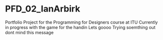 # PFD_02_IanArbirk
Portfolio Project for the Programming for Designers course at ITU 
Currently in progress with the game for the handin Lets goooo
Trying soemthing out dont mind this message
